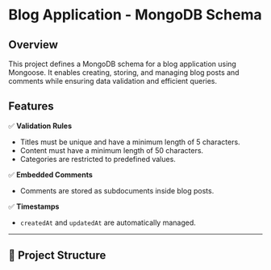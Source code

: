 # Blog Application - MongoDB Schema

## Overview
This project defines a MongoDB schema for a blog application using Mongoose. It enables creating, storing, and managing blog posts and comments while ensuring data validation and efficient queries.

## Features
✅ **Validation Rules**  
- Titles must be unique and have a minimum length of 5 characters.  
- Content must have a minimum length of 50 characters.  
- Categories are restricted to predefined values.  

✅ **Embedded Comments**  
- Comments are stored as subdocuments inside blog posts.  

✅ **Timestamps**  
- `createdAt` and `updatedAt` are automatically managed.  

---

## 📂 Project Structure
